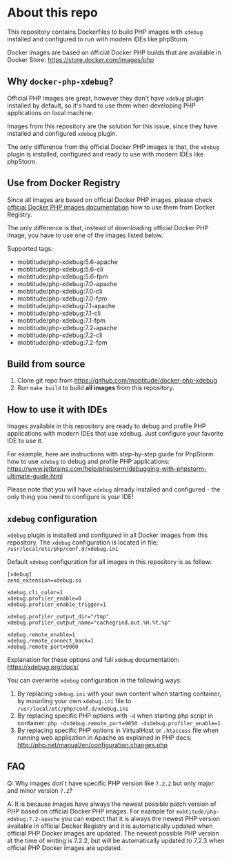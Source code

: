 About this repo
===============
This repository contains Dockerfiles to build PHP images with `xdebug` installed and configured to run with modern IDEs like phpStorm.

Docker images are based on official Docker PHP builds that are available in Docker Store: <https://store.docker.com/images/php>

Why `docker-php-xdebug`?
----------------------
Official PHP images are great, however they don't have `xdebug` plugin installed by default, so it's hard to use them when developing PHP applications on local machine.

Images from this repository are the solution for this issue, since they have installed and configured `xdebug` plugin.

The only difference from the official Docker PHP images is that, the `xdebug` plugin is installed, configured and ready to use with modern IDEs like phpStorm.

Use from Docker Registry
--------------------------
Since all images are based on official Docker PHP images, please check [official Docker PHP images documentation](https://store.docker.com/images/php) how to use them from Docker Registry.

The only difference is that, instead of downloading official Docker PHP image, you have to use one of the images listed below.

Supported tags:

* mobtitude/php-xdebug:5.6-apache
* mobtitude/php-xdebug:5.6-cli
* mobtitude/php-xdebug:5.6-fpm
* mobtitude/php-xdebug:7.0-apache
* mobtitude/php-xdebug:7.0-cli
* mobtitude/php-xdebug:7.0-fpm
* mobtitude/php-xdebug:7.1-apache
* mobtitude/php-xdebug:7.1-cli
* mobtitude/php-xdebug:7.1-fpm
* mobtitude/php-xdebug:7.2-apache
* mobtitude/php-xdebug:7.2-cli
* mobtitude/php-xdebug:7.2-fpm


Build from source
-------------------
1. Clone git repo from https://github.com/mobtitude/docker-php-xdebug
2. Run `make build` to build **all images** from this repository.

How to use it with IDEs
-----------------------
Images available in this repository are ready to debug and profile PHP applications with modern IDEs that use xdebug.
Just configure your favorite IDE to use it.

For example, here are instructions with step-by-step guide for PhpStorm how to use `xdebug` to debug and profile PHP applications: https://www.jetbrains.com/help/phpstorm/debugging-with-phpstorm-ultimate-guide.html

Please note that you will have `xdebug` already installed and configured - the only thing you need to configure is your IDE!


`xdebug` configuration
--------------------
`xdebug` plugin is installed and configured in all Docker images from this repository.
The `xdebug` configuration is located in file: `/usr/local/etc/php/conf.d/xdebug.ini`

Default `xdebug` configuration for all images in this repository is as follow:

	[xdebug]
	zend_extension=xdebug.so

	xdebug.cli_color=1
	xdebug.profiler_enable=0
	xdebug.profiler_enable_trigger=1

	xdebug.profiler_output_dir="/tmp"
	xdebug.profiler_output_name="cachegrind.out.%H.%t.%p"

	xdebug.remote_enable=1
	xdebug.remote_connect_back=1
	xdebug.remote_port=9000
	
Explanation for these options and full `xdebug` documentation: https://xdebug.org/docs/

You can overwrite `xdebug` configuration in the following ways:

1. By replacing `xdebug.ini` with your own content when starting container, by mounting your own `xdebug.ini` file to `/usr/local/etc/php/conf.d/xdebug.ini`
2. By replacing specific PHP options with `-d` when starting php script in container: 
	`php -dxdebug.remote_port=9050 -dxdebug.profiler_enable=1` 
3. By replacing specific PHP options in VirtualHost or `.htaccess` file when running web application in Apache as explained in PHP docs: http://php.net/manual/en/configuration.changes.php

FAQ
---
Q: Why images don't have specific PHP version like `7.2.2` but only major and minor version `7.2`?

A: It is because images have always the newest possible patch version of PHP based on official Docker PHP images.
For example for `mobtitude/php-xdebug:7.2-apache` you can expect that it is always the newest PHP version available in official Docker Registry and it is automatically updated when official PHP Docker images are updated. The newest possible PHP version at the time of writing is 7.2.2, but will be automatically updated to 7.2.3 when official PHP Docker images are updated.